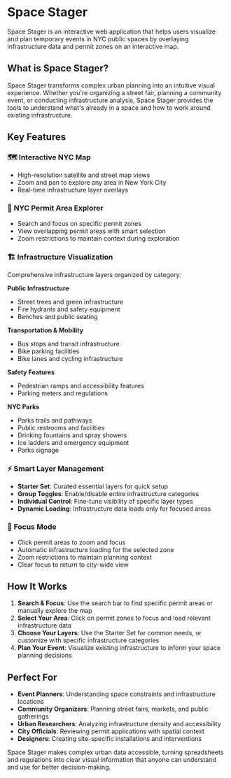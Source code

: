 # Space Stager

Space Stager is an interactive web application that helps users visualize and plan temporary events in NYC public spaces by overlaying infrastructure data and permit zones on an interactive map.

## What is Space Stager?

Space Stager transforms complex urban planning into an intuitive visual experience. Whether you're organizing a street fair, planning a community event, or conducting infrastructure analysis, Space Stager provides the tools to understand what's already in a space and how to work around existing infrastructure.

## Key Features

### 🗺️ **Interactive NYC Map**
- High-resolution satellite and street map views
- Zoom and pan to explore any area in New York City
- Real-time infrastructure layer overlays

### 📍 **NYC Permit Area Explorer**
- Search and focus on specific permit zones
- View overlapping permit areas with smart selection
- Zoom restrictions to maintain context during exploration

### 🏗️ **Infrastructure Visualization**
Comprehensive infrastructure layers organized by category:

**Public Infrastructure**
- Street trees and green infrastructure
- Fire hydrants and safety equipment
- Benches and public seating

**Transportation & Mobility**
- Bus stops and transit infrastructure
- Bike parking facilities
- Bike lanes and cycling infrastructure

**Safety Features**
- Pedestrian ramps and accessibility features
- Parking meters and regulations

**NYC Parks**
- Parks trails and pathways
- Public restrooms and facilities
- Drinking fountains and spray showers
- Ice ladders and emergency equipment
- Parks signage

### ⚡ **Smart Layer Management**
- **Starter Set**: Curated essential layers for quick setup
- **Group Toggles**: Enable/disable entire infrastructure categories
- **Individual Control**: Fine-tune visibility of specific layer types
- **Dynamic Loading**: Infrastructure data loads only for focused areas

### 🎯 **Focus Mode**
- Click permit areas to zoom and focus
- Automatic infrastructure loading for the selected zone
- Zoom restrictions to maintain planning context
- Clear focus to return to city-wide view

## How It Works

1. **Search & Focus**: Use the search bar to find specific permit areas or manually explore the map
2. **Select Your Area**: Click on permit zones to focus and load relevant infrastructure data
3. **Choose Your Layers**: Use the Starter Set for common needs, or customize with specific infrastructure categories
4. **Plan Your Event**: Visualize existing infrastructure to inform your space planning decisions

## Perfect For

- **Event Planners**: Understanding space constraints and infrastructure locations
- **Community Organizers**: Planning street fairs, markets, and public gatherings
- **Urban Researchers**: Analyzing infrastructure density and accessibility
- **City Officials**: Reviewing permit applications with spatial context
- **Designers**: Creating site-specific installations and interventions

Space Stager makes complex urban data accessible, turning spreadsheets and regulations into clear visual information that anyone can understand and use for better decision-making.